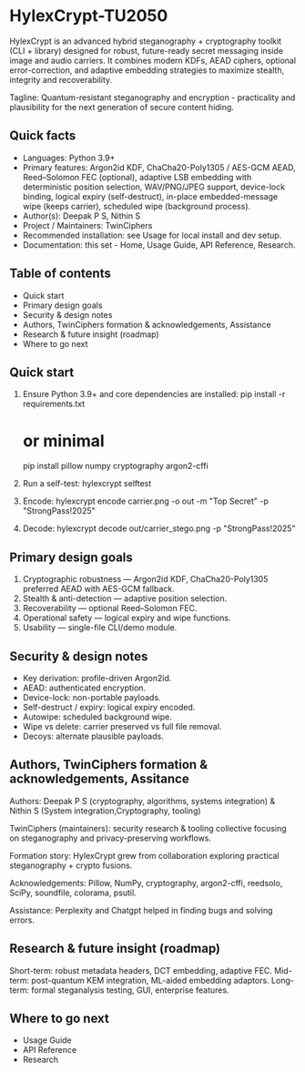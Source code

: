 # HylexCrypt-TU2050

HylexCrypt is an advanced hybrid steganography + cryptography toolkit (CLI + library) designed for robust, future-ready secret messaging inside image and audio carriers. It combines modern KDFs, AEAD ciphers, optional error-correction, and adaptive embedding strategies to maximize stealth, integrity and recoverability.

Tagline: Quantum-resistant steganography and encryption - practicality and plausibility for the next generation of secure content hiding.

Quick facts
-----------
- Languages: Python 3.9+
- Primary features: Argon2id KDF, ChaCha20-Poly1305 / AES-GCM AEAD, Reed–Solomon FEC (optional), adaptive LSB embedding with deterministic position selection, WAV/PNG/JPEG support, device-lock binding, logical expiry (self-destruct), in-place embedded-message wipe (keeps carrier), scheduled wipe (background process).
- Author(s): Deepak P S, Nithin S
- Project / Maintainers: TwinCiphers
- Recommended installation: see Usage for local install and dev setup.
- Documentation: this set - Home, Usage Guide, API Reference, Research.

Table of contents
-----------------
- Quick start
- Primary design goals
- Security & design notes
- Authors, TwinCiphers formation & acknowledgements, Assistance
- Research & future insight (roadmap)
- Where to go next

Quick start
-----------
1. Ensure Python 3.9+ and core dependencies are installed:
   pip install -r requirements.txt
   # or minimal
   pip install pillow numpy cryptography argon2-cffi

2. Run a self-test:
   hylexcrypt selftest

3. Encode:
   hylexcrypt encode carrier.png -o out -m "Top Secret" -p "StrongPass!2025"

4. Decode:
   hylexcrypt decode out/carrier_stego.png -p "StrongPass!2025"

Primary design goals
--------------------
1. Cryptographic robustness — Argon2id KDF, ChaCha20-Poly1305 preferred AEAD with AES-GCM fallback.
2. Stealth & anti-detection — adaptive position selection.
3. Recoverability — optional Reed–Solomon FEC.
4. Operational safety — logical expiry and wipe functions.
5. Usability — single-file CLI/demo module.

Security & design notes
-----------------------
- Key derivation: profile-driven Argon2id.
- AEAD: authenticated encryption.
- Device-lock: non-portable payloads.
- Self-destruct / expiry: logical expiry encoded.
- Autowipe: scheduled background wipe.
- Wipe vs delete: carrier preserved vs full file removal.
- Decoys: alternate plausible payloads.

Authors, TwinCiphers formation & acknowledgements, Assitance
------------------------------------------------------------
Authors: Deepak P S (cryptography, algorithms, systems integration) & Nithin S (System integration,Cryptography, tooling)

TwinCiphers (maintainers): security research & tooling collective focusing on steganography and privacy-preserving workflows.

Formation story: HylexCrypt grew from collaboration exploring practical steganography + crypto fusions.

Acknowledgements: Pillow, NumPy, cryptography, argon2-cffi, reedsolo, SciPy, soundfile, colorama, psutil.

Assistance: Perplexity and Chatgpt helped in finding bugs and solving errors.

Research & future insight (roadmap)
-----------------------------------
Short-term: robust metadata headers, DCT embedding, adaptive FEC.
Mid-term: post-quantum KEM integration, ML-aided embedding adaptors.
Long-term: formal steganalysis testing, GUI, enterprise features.

Where to go next
----------------
- Usage Guide
- API Reference
- Research
